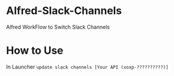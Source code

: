 # Alfred-Slack-Channels

Alfred WorkFlow to Switch Slack Channels

# How to Use

In Launcher `update slack channels [Your API (xoxp-??????????)]`
